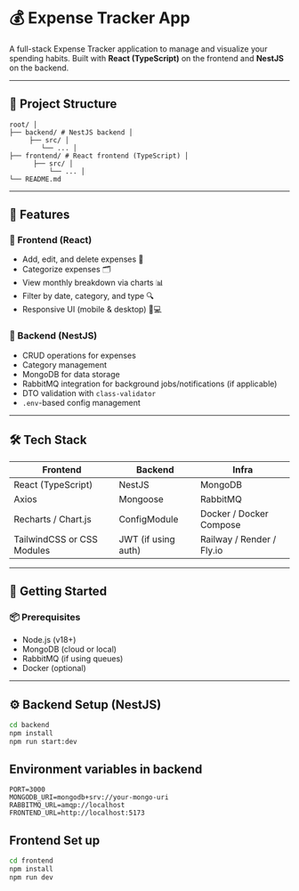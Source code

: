 # 💰 Expense Tracker App

A full-stack Expense Tracker application to manage and visualize your spending habits. Built with **React (TypeScript)** on the frontend and **NestJS** on the backend.

---


## 📁 Project Structure
```
root/ │ 
├── backend/ # NestJS backend │ 
     ├── src/ │ 
        └── ... │ 
├── frontend/ # React frontend (TypeScript) │ 
      ├── src/ │ 
          └── ... │ 
└── README.md

```



---

## 🔧 Features

### 🧠 Frontend (React)
- Add, edit, and delete expenses 💸
- Categorize expenses 🗂️
- View monthly breakdown via charts 📊
- Filter by date, category, and type 🔍
- Responsive UI (mobile & desktop) 📱💻

### 🚀 Backend (NestJS)
- CRUD operations for expenses
- Category management
- MongoDB for data storage
- RabbitMQ integration for background jobs/notifications (if applicable)
- DTO validation with `class-validator`
- `.env`-based config management

---

## 🛠️ Tech Stack

| Frontend | Backend | Infra |
|----------|---------|-------|
| React (TypeScript) | NestJS | MongoDB |
| Axios | Mongoose | RabbitMQ |
| Recharts / Chart.js | ConfigModule | Docker / Docker Compose |
| TailwindCSS or CSS Modules | JWT (if using auth) | Railway / Render / Fly.io |

---

## 🚀 Getting Started

### 📦 Prerequisites
- Node.js (v18+)
- MongoDB (cloud or local)
- RabbitMQ (if using queues)
- Docker (optional)

---

## ⚙️ Backend Setup (NestJS)

```bash
cd backend
npm install
npm run start:dev
```

## Environment variables in backend
```
PORT=3000
MONGODB_URI=mongodb+srv://your-mongo-uri
RABBITMQ_URL=amqp://localhost
FRONTEND_URL=http://localhost:5173
```


## Frontend Set up
```bash
cd frontend
npm install
npm run dev
```

